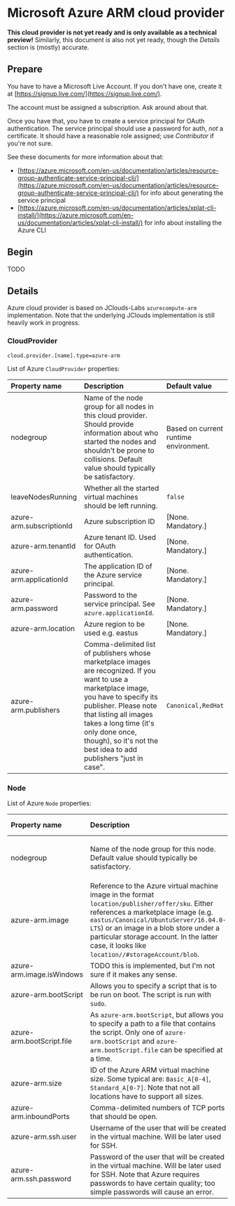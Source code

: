 # Microsoft Azure ARM cloud provider

__This cloud provider is not yet ready and is only available as a technical preview!__
Similarly, this document is also not yet ready, though the _Details_ section is (mostly) accurate.

## Prepare

You have to have a Microsoft Live Account. If you don't have one, create it
at [https://signup.live.com/](https://signup.live.com/).

The account must be assigned a subscription. Ask around about that.

Once you have that, you have to create a service principal for OAuth authentication.
The service principal should use a password for auth, _not_ a certificate.
It should have a reasonable role assigned; use _Contributor_ if you're not sure.

See these documents for more information about that:
- [https://azure.microsoft.com/en-us/documentation/articles/resource-group-authenticate-service-principal-cli/](https://azure.microsoft.com/en-us/documentation/articles/resource-group-authenticate-service-principal-cli/)
  for info about generating the service principal
- [https://azure.microsoft.com/en-us/documentation/articles/xplat-cli-install/](https://azure.microsoft.com/en-us/documentation/articles/xplat-cli-install/)
  for info about installing the Azure CLI

## Begin

TODO

## Details

Azure cloud provider is based on JClouds-Labs `azurecompute-arm` implementation.
Note that the underlying JClouds implementation is still heavily work in progress.

### CloudProvider

```
cloud.provider.[name].type=azure-arm
```

List of Azure `CloudProvider` properties:

| Property name          | Description                                                       | Default value                      |
|:-----------------------|:------------------------------------------------------------------|:-----------------------------------|
| nodegroup              | Name of the node group for all nodes in this cloud provider. Should provide information about who started the nodes and shouldn't be prone to collisions. Default value should typically be satisfactory. | Based on current runtime environment. |
| leaveNodesRunning      | Whether all the started virtual machines should be left running.  | `false`                            |
| azure-arm.subscriptionId | Azure subscription ID                                           | [None. Mandatory.]                 |
| azure-arm.tenantId     | Azure tenant ID. Used for OAuth authentication.                   | [None. Mandatory.]                 |
| azure-arm.applicationId | The application ID of the Azure service principal.               | [None. Mandatory.]                 |
| azure-arm.password     | Password to the service principal. See `azure.applicationId`.     | [None. Mandatory.]                 |
| azure-arm.location | Azure region to be used e.g. eastus |[None. Mandatory.] |
| azure-arm.publishers   | Comma-delimited list of publishers whose marketplace images are recognized. If you want to use a marketplace image, you have to specify its publisher. Please note that listing all images takes a long time (it's only done once, though), so it's not the best idea to add publishers "just in case". | `Canonical,RedHat` |

### Node

List of Azure `Node` properties:

| Property name          | Description                                                       | Default value                      |
|:-----------------------|:------------------------------------------------------------------|:-----------------------------------|
| nodegroup              | Name of the node group for this node. Default value should typically be satisfactory. | The `nodegroup` value from the cloud provider. |
| azure-arm.image        | Reference to the Azure virtual machine image in the format `location/publisher/offer/sku`. Either references a marketplace image (e.g. `eastus/Canonical/UbuntuServer/16.04.0-LTS`) or an image in a blob store under a particular storage account. In the latter case, it looks like `location//#storageAccount/blob`. | [None. Mandatory.] |
| azure-arm.image.isWindows | TODO this is implemented, but I'm not sure if it makes any sense. | `false`                         |
| azure-arm.bootScript   | Allows you to specify a script that is to be run on boot. The script is run with `sudo`. | [None. Optional.] |
| azure-arm.bootScript.file | As `azure-arm.bootScript`, but allows you to specify a path to a file that contains the script. Only one of `azure-arm.bootScript` and `azure-arm.bootScript.file` can be specified at a time. | [None. Optional.] |
| azure-arm.size         | ID of the Azure ARM virtual machine size. Some typical are: `Basic_A[0-4]`, `Standard_A[0-7]`. Note that not all locations have to support all sizes. | Azure-specific default value. |
| azure-arm.inboundPorts | Comma-delimited numbers of TCP ports that should be open.         | 22                                 |
| azure-arm.ssh.user     | Username of the user that will be created in the virtual machine. Will be later used for SSH. | [None. Mandatory.] |
| azure-arm.ssh.password | Password of the user that will be created in the virtual machine. Will be later used for SSH. Note that Azure requires passwords to have certain quality; too simple passwords will cause an error. | [None. Mandatory.] |

